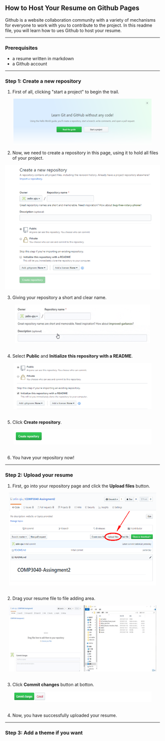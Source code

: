## How to Host Your Resume on Github Pages <br />
Github is a website collaboration community with a variety of mechanisms for everyone to work with you to contribute to the project. In this readme file, you will learn how to ues Github to host your resume. <br />
<hr>

### Prerequisites <br />
* a resume written in markdown <br />
* a Github account <br />

<hr>

### Step 1: Create a new repository <br />
1. First of all, clicking "start a project" to begin the trail. <br />
<div align=center><img width="450" height="150" src="https://github.com/zelin-qiu/comp3040-assignment2/raw/master/img/startaproject.png"/></div>


2. Now, we need to create a repository in this page, using it to hold all files of your project. <br />
<img width="545" height="405" src="https://github.com/zelin-qiu/comp3040-assignment2/raw/master/img/createpage.png"/>

3. Giving your repository a short and clear name. <br />
<div align=center><img width="440" height="125" src="https://github.com/zelin-qiu/comp3040-assignment2/raw/master/img/giphy.gif"/></div> <br />

4. Select **Public** and **Initialize this repository with a README**. <br />
<div align=center><img width="450" height="150" src="https://github.com/zelin-qiu/comp3040-assignment2/raw/master/img/public.png"/></div> <br />

5. Click **Create repository**.
<div align=center><img width="450" height="50" src="https://github.com/zelin-qiu/comp3040-assignment2/raw/master/img/confirm.png"/></div> <br />

6. You have your repository now! <br />

<hr>

### Step 2:  Upload your resume <br />
1. First, go into your repository page and click the **Upload files** button. <br />
<div align=center><img width="480" height="300" src="https://github.com/zelin-qiu/comp3040-assignment2/raw/master/img/upload%20file.png"/></div> <br />

2. Drag your resume file to file adding area. <br />
<div align=center><img width="480" height="215" src="https://github.com/zelin-qiu/comp3040-assignment2/raw/master/img/giphy2.gif"/></div> <br />

3. Click **Commit changes** button at botton. <br />
<div align=center><img width="450" height="35" src="https://github.com/zelin-qiu/comp3040-assignment2/raw/master/img/commit.png"/></div> <br />

4. Now, you have successfully uploaded your resume. <br />

<hr>

### Step 3: Add a theme if you want <br />



